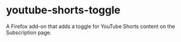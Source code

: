 # youtube-shorts-toggle
A Firefox add-on that adds a toggle for YouTube Shorts content on the Subscription page.
